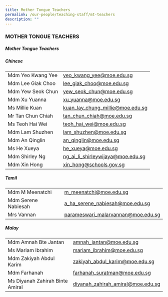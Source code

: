 ```yaml
---
title: Mother Tongue Teachers
permalink: /our-people/teaching-staff/mt-teachers
description: ""
---
```


### MOTHER TONGUE TEACHERS

##### Mother Tongue Teachers

##### Chinese
|  	|  	|
|---	|---	|
| Mdm Yeo Kwang Yee 	| [yeo\_kwang\_yee@moe.edu.sg](mailto:yeo_kwang_yee@moe.edu.sg) 	|
| Mdm Lee Giak Choo 	| [lee\_giak\_choo@moe.edu.sg](mailto:lee_giak_choo@moe.edu.sg) 	|
| Mdm Yew Seok Chun 	| [yew\_seok\_chun@moe.edu.sg](mailto:yew_seok_chun@moe.edu.sg) 	|
| Mdm Xu Yuanna 	| [xu\_yuanna@moe.edu.sg](mailto:xu_yuanna@moe.edu.sg)	|
| Ms Millie Kuan 	| [kuan\_lay\_chung\_millie@moe.edu.sg](mailto:kuan_lay_chung_millie@moe.edu.sg) 	|
| Mr Tan Chun Chiah 	| [tan\_chun\_chiah@moe.edu.sg](mailto:tan_chun_chiah@moe.edu.sg)	|
| Ms Teoh Hai Wei  	| [teoh\_hai\_wei@moe.edu.sg](mailto:teoh_hai_wei@moe.edu.sg)	|
| Mdm Lam Shuzhen 	| [lam\_shuzhen@moe.edu.sg](mailto:lam_shuzhen@moe.edu.sg) 	|
| Mdm An Qinglin 	| [an\_qinglin@moe.edu.sg](mailto:an_qinglin@moe.edu.sg)	|
| Ms He Xueya  	| [he\_xueya@moe.edu.sg](mailto:he_xueya@moe.edu.sg)|
| Mdm Shirley Ng    	| [ng\_ai\_li\_shirleywijaya@moe.edu.sg](mailto:ng_ai_li_shirleywijaya@moe.edu.sg) 	|
| Mdm Xin Hong 	| [xin\_hong@schools.gov.sg](mailto:xin_hong@schools.gov.sg)	|

##### Tamil
|  	|  	|
|---	|---	|
| Mdm M Meenatchi 	| [m\_meenatchi@moe.edu.sg](mailto:m_meenatchi@moe.edu.sg) 	|
| Mdm Serene Nabiesah  	| [a\_ha\_serene\_nabiesah@moe.edu.sg](mailto:a_ha_serene_nabiesah@moe.edu.sg) 	|
| Mrs Vannan 	| [parameswari\_malarvannan@moe.edu.sg](mailto:parameswari_malarvannan@moe.edu.sg)	|

##### Malay
|  	|  	|
|---	|---	|
| Mdm Amnah Bte Jantan 	| [amnah\_jantan@moe.edu.sg](mailto:amnah_jantan@moe.edu.sg) 	|
| Ms Mariam Ibrahim  	| [mariam\_ibrahim@moe.edu.sg](mailto:mariam_ibrahim@moe.edu.sg)  	|
| Mdm Zakiyah Abdul Karim 	| [zakiyah\_abdul\_karim@moe.edu.sg](mailto:zakiyah_abdul_karim@moe.edu.sg) 	|
| Mdm Farhanah 	| [farhanah\_suratman@moe.edu.sg](mailto:farhanah_suratman@moe.edu.sg) 	|
| Ms Diyanah Zahirah Binte Amiral 	| [diyanah\_zahirah\_amiral@moe.edu.sg](mailto:diyanah_zahirah_amiral@moe.edu.sg)	|